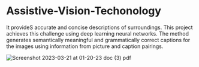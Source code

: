 # Assistive-Vision-Techonology
It provideS accurate and concise descriptions of surroundings. This project achieves this
challenge using deep learning neural networks. The method generates semantically meaningful and grammatically correct captions
for the images using information from picture and caption pairings.

![Screenshot 2023-03-21 at 01-20-23 doc (3) pdf](https://user-images.githubusercontent.com/53188725/226450849-60592c68-cd04-4618-a743-1569efdafdd7.png)

